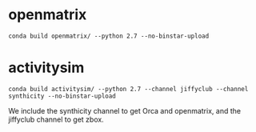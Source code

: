 # openmatrix

```
conda build openmatrix/ --python 2.7 --no-binstar-upload
```

# activitysim

```
conda build activitysim/ --python 2.7 --channel jiffyclub --channel synthicity --no-binstar-upload
```

We include the synthicity channel to get Orca and openmatrix,
and the jiffyclub channel to get zbox.
